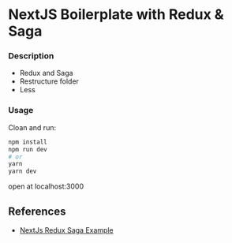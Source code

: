 
# NextJS Boilerplate with Redux & Saga

### Description

- Redux and Saga
- Restructure folder
- Less


### Usage

Cloan and run:

```bash
npm install
npm run dev
# or
yarn
yarn dev
```

open at localhost:3000

## References
- [NextJs Redux Saga Example](https://github.com/zeit/next.js/tree/master/examples/with-redux-saga)
